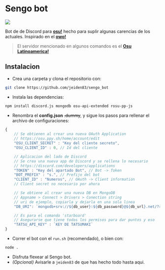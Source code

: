 # Sengo bot

![](https://jeiden.s-ul.eu/9dtHHLhw)


Bot de de Discord para [**osu!**](https://osu.ppy.sh/) hecho para suplir algunas carencias de los actuales. Inspirado en el [**owo!**](https://github.com/AznStevy/owo-bot) 
> El servidor mencionado en algunos comandos es el [**Osu Latinoamerica!**](https://discord.gg/4GHYpRn) 

## Instalacion
- Crea una carpeta y clona el repositorio con:

```bash
git clone https://github.com/jeiden83/sengo_bot
``` 
- Instala las dependencias:
```bash
npm install discord.js mongodb osu-api-extended rosu-pp-js
```

- Renombra el **config.json** ~~.dummy~~, y sigue los pasos para rellenar el archivo de configuraciones:
```js
{
    // Se obtienen al crear una nueva OAuth Application
    // https://osu.ppy.sh/home/account/edit 
	"OSU_CLIENT_SECRET" : "Key del cliente secreto",
	"OSU_CLIENT_ID" : 0, // Id del cliente 

    // Aplicacion del lado de Discord
    // Se crea una nueva app de Discord y se rellena lo necesario
    // https://discord.com/developers/applications
	"TOKEN" : "Key del apartado Bot", // Bot -> Token
	"BOT_PREFIX" : "s.", // Prefijo del bot
	"CLIENT_ID" : "Numeros", // OAuth -> Client information
    // Client secret no necesario por ahora

    // Se obtiene al crear una nueva DB en MongoDB
    // Appname > Connect > Drivers > Conection string
    // uri de ejemplo, copiarla y dejarla en una sola linea
	"DB_URI": `mongodb+srv://${db_user}:${db_password}@${db_url}.net/?retryWrites=true&w=majority&appName=${app_name}`

    // Es para el comando 'starboard'
    // Asegurarse que tiene todos los permisos para dar puntos y eso
    "TATSU_API_KEY" : `KEY DE TATSUMAKI`
}
```

- Correr el bot con el `run.sh` (recomendado), o bien con:
```bash
node .
```
- Disfruta flexear al Sengo bot. 
- *(Opcional)* Avisarle a `jeiden83` de que has hecho todo hasta aqui.
